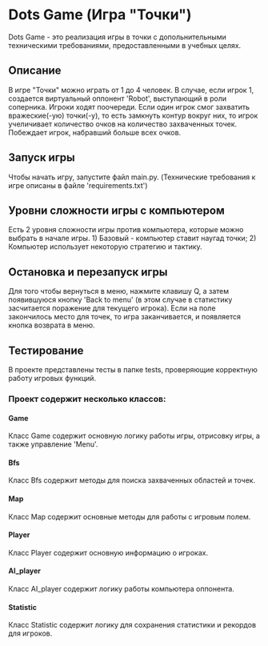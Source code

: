 # Dots Game (Игра "Точки")

Dots Game - это реализация игры в точки с допольнительными техническими требованиями, предоставленными в учебных целях.

## Описание

В игре "Точки" можно играть от 1 до 4 человек. В случае, если игрок 1, создается виртуальный оппонент 'Robot', выступающий в роли соперника. Игроки ходят поочереди. Если один игрок смог захватить вражеские(-ую) точки(-у), то есть замкнуть контур вокруг них, то игрок учеличивает количество очков на количество захваченных точек.
Побеждает игрок, набравший больше всех очков. 

## Запуск игры
Чтобы начать игру, запустите файл main.py. (Технические требования к игре описаны в файле 'requirements.txt')

## Уровни сложности игры с компьютером

Есть 2 уровня сложности игры против компьютера, которые можно выбрать в начале игры. 1) Базовый - компьютер ставит наугад точки; 2) Компьютер использует некоторую стратегию и тактику.

## Остановка и перезапуск игры

Для того чтобы вернуться в меню, нажмите клавишу Q, а затем появившуюся кнопку 'Back to menu' (в этом случае в статистику засчитается поражение для текущего игрока).
Если на поле закончилось место для точек, то игра заканчивается, и появляется кнопка возврата в меню.

## Тестирование

В проекте представлены тесты в папке tests, проверяющие корректную работу игровых функций.

### Проект содержит несколько классов:

#### Game

Класс Game содержит основную логику работы игры, отрисовку игры, а также управление 'Menu'.

#### Bfs

Класс Bfs содержит методы для поиска захваченных областей и точек.

#### Map

Класс Map содержит основные методы для работы с игровым полем.

#### Player
Класс Player содержит основную информацию о игроках.

#### AI_player
Класс AI_player содержит логику работы компьютера оппонента.

#### Statistic
Класс Statistic содержит логику для сохранения статистики и рекордов для игроков.